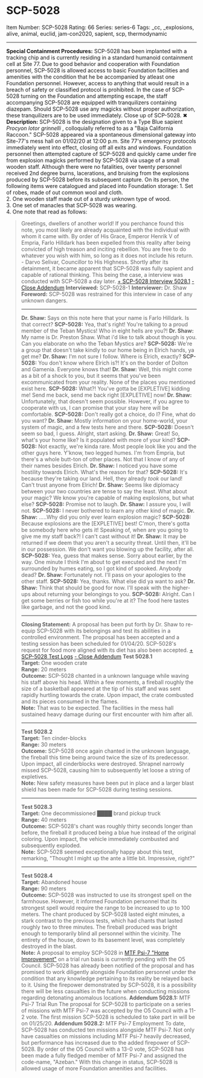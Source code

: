 # SCP-5028
Item Number: SCP-5028
Rating: 66
Series: series-6
Tags: _cc, _explosions, alive, animal, euclid, jam-con2020, sapient, scp, thermodynamic

---

**Special Containment Procedures:** SCP-5028 has been implanted with a tracking chip and is currently residing in a standard humanoid containment cell at Site 77. Due to good behavior and cooperation with Foundation personnel, SCP-5028 is allowed access to basic Foundation facilities and amenities with the condition that he be accompanied by atleast one Foundation personnel. However, access to anything that would result in a breach of safety or classified protocol is prohibited. In the case of SCP-5028 turning on the Foundation and attempting escape, the staff accompanying SCP-5028 are equipped with tranquilizers containing diazepam. Should SCP-5028 use any magicks without proper authorization, these tranquilizers are to be used immediately.
Close up of SCP-5028.
✖
**Description:** SCP-5028 is the designation given to a Type Blue sapient _Procyon lotor grinnelli_ , colloquially referred to as a "Baja California Raccoon." SCP-5028 appeared via a spontaneous dimensional gateway into Site-77's mess hall on 01/02/20 at 12:00 p.m. Site 77's emergency protocols immediately went into effect, closing off all exits and windows. Foundation personnel then attempted capture of SCP-5028 and quickly came under fire from explosion magicks performed by SCP-5028 via usage of a small wooden staff. Although there were no fatalities, over twenty personnel received 2nd degree burns, lacerations, and bruising from the explosions produced by SCP-5028 before its subsequent capture.
On its person, the following items were catalogued and placed into Foundation storage:
1\. Set of robes, made of out common wool and cloth.  
2\. One wooden staff made out of a sturdy unknown type of wood.  
3\. One set of manacles that SCP-5028 was wearing.  
4\. One note that read as follows:
> Greetings, dwellers of another world! If you perchance found this note, you most likely are already acquainted with the individual with whom it came with. By order of His Grace, Emperor Henrik V of Empria, Farlo Hilldark has been expelled from this reality after being convicted of high treason and inciting rebellion. You are free to do whatever you wish with him, so long as it does not include his return.
> \- Darvo Selivar, Councillor to His Highness.
Shortly after its detainment, it became apparent that SCP-5028 was fully sapient and capable of rational thinking. This being the case, a interview was conducted with SCP-5028 a day later.
[\+ SCP-5028 Interview 5028.1](javascript:;)
[\- Close Addendum](javascript:;)
> **Interviewed:** SCP-5028-1
> **Interviewer:** Dr. Shaw
> **Foreword:** SCP-5028 was restrained for this interview in case of any unknown dangers.
> * * *
> **Dr. Shaw:** Says on this note here that your name is Farlo Hilldark. Is that correct?
> **SCP-5028:** Yea, that's right! You're talking to a proud member of the Teban Mystics! Who in eight hells are you?!
> **Dr. Shaw:** My name is Dr. Preston Shaw. What i'd like to talk about though is you. Can you elaborate on who the Teban Mystics are?
> **SCP-5028:** We're a group that doesn't take kindly to our home being in Elrich hands, ya get me?
> **Dr. Shaw:** I'm not sure I follow. Where is Elrich, exactly?
> **SCP-5028:** You don't know where Elrich is?! It's on the border of Dolton and Gamenia. Everyone knows that!
> **Dr. Shaw:** Well, this might come as a bit of a shock to you, but it seems that you've been excommunicated from your reality. None of the places you mentioned exist here.
> **SCP-5028:** What?! You've gotta be [EXPLETIVE] kidding me! Send me back, send me back right [EXPLETIVE] now!
> **Dr. Shaw:** Unfortunately, that doesn't seem possible. However, if you agree to cooperate with us, I can promise that your stay here will be comfortable.
> **SCP-5028:** Don't really got a choice, do I? Fine, what do you want?
> **Dr. Shaw:** Mostly information on your home-world, your system of magic, and a few tests here and there.
> **SCP-5028:** Doesn't seem so bad, I guess. Alright, start asking.
> **Dr. Shaw:** Great! So, what's your home like? Is it populated with more of your kind?
> **SCP-5028:** Not exactly, we're kinda rare. Most people look like you and the other guys here. Y'know, two legged humes. I'm from Empria, but there's a whole butt-ton of other places. Not that I know of any of their names besides Elrich.
> **Dr. Shaw:** I noticed you have some hostility towards Elrich. What's the reason for that?
> **SCP-5028:** It's because they're taking our land. Hell, they already _took_ our land! Can't trust anyone from Elrich!
> **Dr. Shaw:** Seems like diplomacy between your two countries are tense to say the least. What about your magic? We know you're capable of making explosions, but what else?
> **SCP-5028:** Promise not to laugh.
> **Dr. Shaw:** I assure you, I will not.
> **SCP-5028:** I never bothered to learn any other kind of magic.
> **Dr. Shaw:** …..Why did you only ever learn explosion magic?
> **SCP-5028:** Because explosions are the [EXPLETIVE] best! C'mon, there's gotta be somebody here who gets it! Speaking of, when are you going to give me my staff back?! I can't cast without it!
> **Dr. Shaw:** It may be returned if we deem that you aren't a security threat. Until then, it'll be in our possession. We don't want you blowing up the facility, after all.
> **SCP-5028:** Yea, guess that makes sense. Sorry about earlier, by the way. One minute I think I'm about to get executed and the next I'm surrounded by humes eating, so I got kind of spooked. Anybody dead?
> **Dr. Shaw:** Fortunately not. I'll pass on your apologies to the other staff.
> **SCP-5028:** Yea, thanks. What else did ya want to ask?
> **Dr. Shaw:** Think that should be good for now. I'll speak with the higher-ups about returning your belongings to you.
> **SCP-5028:** Alright. Can I get some berries or fish too while you're at it? The food here tastes like garbage, and not the good kind.
> * * *
> **Closing Statement:** A proposal has been put forth by Dr. Shaw to re-equip SCP-5028 with its belongings and test its abilities in a controlled environment. The proposal has been accepted and a testing session has been scheduled for 01/04/20. SCP-5028's request for food more aligned with its diet has also been accepted.
[\+ SCP-5028 Test Logs](javascript:;)
[\- Close Addendum](javascript:;)
> **Test 5028.1**  
>  **Target:** One wooden crate  
>  **Range:** 20 meters  
>  **Outcome:** SCP-5028 chanted in a unknown language while waving his staff above his head. Within a few moments, a fireball roughly the size of a basketball appeared at the tip of his staff and was sent rapidly hurtling towards the crate. Upon impact, the crate combusted and its pieces consumed in the flames.  
>  **Note:** That was to be expected. The facilities in the mess hall sustained heavy damage during our first encounter with him after all.
> * * *
> **Test 5028.2**  
>  **Target:** Ten cinder-blocks  
>  **Range:** 30 meters  
>  **Outcome:** SCP-5028 once again chanted in the unknown language, the fireball this time being around twice the size of its predecessor. Upon impact, all cinderblocks were destroyed. Shrapnel narrowly missed SCP-5028, causing him to subsequently let loose a string of expletives.  
>  **Note:** New safety measures have been put in place and a larger blast shield has been made for SCP-5028 during testing sessions.
> * * *
> **Test 5028.3**  
>  **Target:** One decommissioned ████ brand pickup truck  
>  **Range:** 40 meters  
>  **Outcome:** SCP-5028's chant was roughly thirty seconds longer than before, the fireball it produced being a blue hue instead of the original coloring. Upon impact, the vehicle immediately combusted and subsequently exploded.  
>  **Note:** SCP-5028 seemed exceptionally happy about this test, remarking, "Thought I might up the ante a little bit. Impressive, right?"
> * * *
> **Test 5028.4**  
>  **Target:** Abandoned house  
>  **Range:** 90 meters  
>  **Outcome:** SCP-5028 was instructed to use its strongest spell on the farmhouse. However, it informed Foundation personnel that its strongest spell would require the range to be increased to up to 100 meters. The chant produced by SCP-5028 lasted eight minutes, a stark contrast to the previous tests, which had chants that lasted roughly two to three minutes. The fireball produced was bright enough to temporarily blind all personnel within the vicinity. The entirety of the house, down to its basement level, was completely destroyed in the blast.  
>  **Note:** A proposal to employ SCP-5028 in [MTF Psi-7 "Home Improvement"](http://www.scp-wiki.net/overview-of-mtf-psi-7-home-improvement) on a trial run basis is currently pending with the O5 Council. SCP-5028 has already been notified of the proposal and has promised to work diligently alongside Foundation personnel under the condition that any knowledge pertaining to its reality be relayed back to it. Using the firepower demonstrated by SCP-5028, it is a possibility there will be less casualties in the future when conducting missions regarding detonating anomalous locations.
**Addendum 5028.1:** MTF Psi-7 Trial Run
The proposal for SCP-5028 to participate on a series of missions with MTF Psi-7 was accepted by the O5 Council with a 11-2 vote. The first mission SCP-5028 is scheduled to take part in will be on 01/25/20.
**Addendum 5028.2:** MTF Psi-7 Employment
To date, SCP-5028 has conducted ten missions alongside MTF Psi-7. Not only have casualties on missions including MTF Psi-7 heavily decreased, but performance has increased due to the added firepower of SCP-5028. By order of the O5 Council with a 13-0 vote, SCP-5028 has been made a fully fledged member of MTF Psi-7 and assigned the code-name, "Azeban." With this change in status, SCP-5028 is allowed usage of more Foundation amenities and facilities.